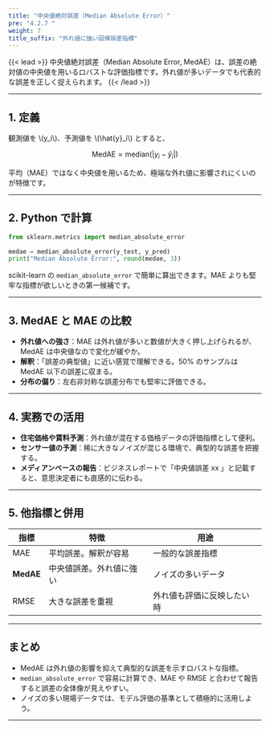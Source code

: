 ```yaml
---
title: "中央値絶対誤差（Median Absolute Error）"
pre: "4.2.7 "
weight: 7
title_suffix: "外れ値に強い回帰誤差指標"
---
```


{{< lead >}}
中央値絶対誤差（Median Absolute Error, MedAE）は、誤差の絶対値の中央値を用いるロバストな評価指標です。外れ値が多いデータでも代表的な誤差を正しく捉えられます。
{{< /lead >}}

---

## 1. 定義

観測値を \\(y_i\\)、予測値を \\(\hat{y}_i\\) とすると、

$$
\mathrm{MedAE} = \mathrm{median}(|y_i - \hat{y}_i|)
$$

平均（MAE）ではなく中央値を用いるため、極端な外れ値に影響されにくいのが特徴です。

---

## 2. Python で計算

```python
from sklearn.metrics import median_absolute_error

medae = median_absolute_error(y_test, y_pred)
print("Median Absolute Error:", round(medae, 3))
```

scikit-learn の `median_absolute_error` で簡単に算出できます。MAE よりも堅牢な指標が欲しいときの第一候補です。

---

## 3. MedAE と MAE の比較

- **外れ値への強さ**：MAE は外れ値が多いと数値が大きく押し上げられるが、MedAE は中央値なので変化が緩やか。
- **解釈**：「誤差の典型値」に近い感覚で理解できる。50% のサンプルは MedAE 以下の誤差に収まる。
- **分布の偏り**：左右非対称な誤差分布でも堅牢に評価できる。

---

## 4. 実務での活用

- **住宅価格や賃料予測**：外れ値が混在する価格データの評価指標として便利。
- **センサー値の予測**：稀に大きなノイズが混じる環境で、典型的な誤差を把握する。
- **メディアンベースの報告**：ビジネスレポートで「中央値誤差 xx 」と記載すると、意思決定者にも直感的に伝わる。

---

## 5. 他指標と併用

| 指標 | 特徴 | 用途 |
| --- | --- | --- |
| MAE | 平均誤差。解釈が容易 | 一般的な誤差指標 |
| **MedAE** | 中央値誤差。外れ値に強い | ノイズの多いデータ |
| RMSE | 大きな誤差を重視 | 外れ値も評価に反映したい時 |

---

## まとめ

- MedAE は外れ値の影響を抑えて典型的な誤差を示すロバストな指標。
- `median_absolute_error` で容易に計算でき、MAE や RMSE と合わせて報告すると誤差の全体像が見えやすい。
- ノイズの多い現場データでは、モデル評価の基準として積極的に活用しよう。

---
